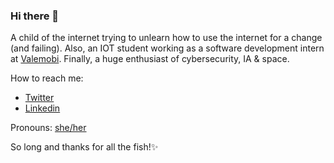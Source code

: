 ### Hi there 👋

A child of the internet trying to unlearn how to use the internet for a change (and failing). Also, an IOT student working as a software development intern at [Valemobi](https://www.valemobi.com.br/). Finally, a huge enthusiast of cybersecurity, IA & space.

How to reach me:

- [Twitter](https://twitter.com/carolinasrc_)
- [Linkedin](https://www.linkedin.com/in/carolinases/)

Pronouns: [she/her](http://pronoun.is/she)

So long and thanks for all the fish!✨
